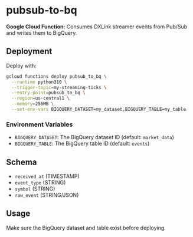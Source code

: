 # pubsub-to-bq

**Google Cloud Function:** Consumes DXLink streamer events from Pub/Sub and writes them to BigQuery.

## Deployment

Deploy with:

```bash
gcloud functions deploy pubsub_to_bq \
  --runtime python310 \
  --trigger-topic=my-streaming-ticks \
  --entry-point=pubsub_to_bq \
  --region=us-central1 \
  --memory=256MB \
  --set-env-vars BIGQUERY_DATASET=my_dataset,BIGQUERY_TABLE=my_table
```

### Environment Variables

- `BIGQUERY_DATASET`: The BigQuery dataset ID (default: `market_data`)
- `BIGQUERY_TABLE`: The BigQuery table ID (default: `events`)

## Schema

- `received_at` (TIMESTAMP)
- `event_type` (STRING)
- `symbol` (STRING)
- `raw_event` (STRING/JSON)

## Usage

Make sure the BigQuery dataset and table exist before deploying.
